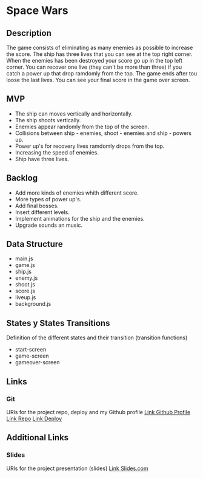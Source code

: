 # Space Wars

## Description

The game consists of eliminating as many enemies as possible to increase the score. The ship has three lives that you can see at the top right corner. When the enemies has been destroyed your score go up in the top left corner. You can recover one live (they can't be more than three) if you catch a power up that drop ramdomly from the top. The game ends after tou loose the last lives. You can see your final score in the game over screen.

## MVP

- The ship can moves vertically and horizontally.
- The ship shoots vertically.
- Enemies appear randomly from the top of the screen.
- Collisions between ship - enemies, shoot - enemies and ship - powers up.
- Power up's for recovery lives ramdomly drops from the top.
- Increasing the speed of enemies.
- Ship have three lives.

## Backlog

- Add more kinds of enemies whith different score.
- More types of power up's.
- Add final bosses.
- Insert different levels.
- Implement animations for the ship and the enemies.
- Upgrade sounds an music.

## Data Structure

- main.js
- game.js
- ship.js
- enemy.js 
- shoot.js
- score.js
- liveup.js
- background.js

## States y States Transitions
Definition of the different states and their transition (transition functions)

- start-screen
- game-screen
- gameover-screen

## Links

### Git
URls for the project repo, deploy and my Github profile
[Link Github Profile](https://github.com/Chuanjo)
[Link Repo](https://github.com/Chuanjo/SpaceWars)
[Link Deploy](https://chuanjo.github.io/SpaceWars/)

## Additional Links

### Slides
URls for the project presentation (slides)
[Link Slides.com](https://docs.google.com/presentation/d/1dNr8wmUfk0u38IJLPEKEYKXyZMV9AYf2J9a66Gi6MG0/edit?usp=sharing)